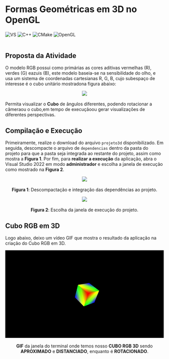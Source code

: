 # Formas Geométricas em 3D no OpenGL

<div style="display: inline_block">
  <img align="center" alt="VS" src="https://img.shields.io/badge/Visual%20Studio-5C2D91.svg?style=for-the-badge&logo=visual-studio&logoColor=white" />
  <img align="center" alt="C++" src="https://img.shields.io/badge/C%2B%2B-00599C?style=for-the-badge&logo=c%2B%2B&logoColor=white" />
  <img align="center" alt="CMake" src="https://img.shields.io/badge/CMake-%23008FBA.svg?style=for-the-badge&logo=cmake&logoColor=white" />
  <img align="center" alt="OpenGL" src="https://img.shields.io/badge/OpenGL-%23FFFFFF.svg?style=for-the-badge&logo=opengl" />
</div><br/>

## Proposta da Atividade

<p align="justify">

O modelo RGB possui como primárias as cores aditivas vermelhas (R), verdes (G) eazuis (B), este modelo baseia-se na sensibilidade do olho, e usa um sistema de coordenadas cartesianas R, G, B, cujo subespaço de interesse é o cubo unitário mostradona figura abaixo:

</p>

<div align="center">
<img width="400px" src="https://user-images.githubusercontent.com/84411392/202863327-31aab81d-ae99-446e-9a9a-e627e49fa941.png" />
</div>

<p align="justify">

Permita visualizar o **Cubo** de ângulos diferentes, podendo rotacionar a câmeraou o cubo,em tempo de execuçãoou gerar visualizações de diferentes perspectivas.

</p>

## Compilação e Execução

<p align="justify">

Primeiramente, realize o download do arquivo <code>projeto3d</code> disponibilizado. Em seguida, descompacte o arquivo de <code>dependencias</code> dentro da pasta do projeto para que a pasta seja integrada ao restante do projeto, assim como mostra a **Figura 1**. Por fim, para **realizar a execução** da aplicação, abra o Visual Studio 2022 em modo **administrador** e escolha a janela de execução como mostrado na **Figura 2**.

</p>

<div align="center">
<img width="800px" src="https://user-images.githubusercontent.com/84411392/202831001-08462e49-1ad7-4418-8f9b-35ecd2e6ce7e.png" />

**Figura 1**: Descompactação e integração das dependências ao projeto.
</div>

<div align="center">
<img width="800px" src="https://user-images.githubusercontent.com/84411392/202830694-55c946db-367d-4ba4-8e0e-3064c10325fe.png" />

**Figura 2**: Escolha da janela de execução do projeto.
</div>

## Cubo RGB em 3D

<p align="justify">

Logo abaixo, deixo um vídeo GIF que mostra o resultado da aplicação na criação do Cubo RGB em 3D.

</p>

<div align="center">
<img width="800px" src="projeto3d/images_gifs/cuboRGB.gif" />

**GIF** da janela do terminal onde temos nosso **CUBO RGB 3D** sendo **APROXIMADO** e **DISTANCIADO**, enquanto é **ROTACIONADO**.
</div>

